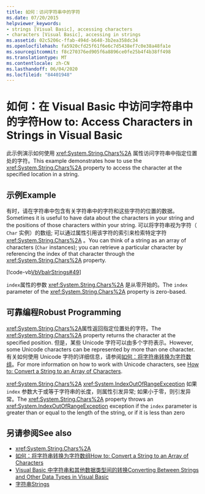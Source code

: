 ```yaml
---
title: 如何：访问字符串中的字符
ms.date: 07/20/2015
helpviewer_keywords:
- strings [Visual Basic], accessing characters
- characters [Visual Basic], accessing in strings
ms.assetid: 02c5206c-ffab-494d-b648-3b2ea358dc34
ms.openlocfilehash: fa5920cfd25f61f6e6c7d5438ef7c0e38a48fa1e
ms.sourcegitcommit: f8c270376ed905f6a8896ce0fe25b4f4b38ff498
ms.translationtype: MT
ms.contentlocale: zh-CN
ms.lasthandoff: 06/04/2020
ms.locfileid: "84401948"
---
```

# <a name="how-to-access-characters-in-strings-in-visual-basic"></a><span data-ttu-id="4ef55-102">如何：在 Visual Basic 中访问字符串中的字符</span><span class="sxs-lookup"><span data-stu-id="4ef55-102">How to: Access Characters in Strings in Visual Basic</span></span>
<span data-ttu-id="4ef55-103">此示例演示如何使用 <xref:System.String.Chars%2A> 属性访问字符串中指定位置处的字符。</span><span class="sxs-lookup"><span data-stu-id="4ef55-103">This example demonstrates how to use the <xref:System.String.Chars%2A> property to access the character at the specified location in a string.</span></span>  
  
## <a name="example"></a><span data-ttu-id="4ef55-104">示例</span><span class="sxs-lookup"><span data-stu-id="4ef55-104">Example</span></span>  
 <span data-ttu-id="4ef55-105">有时，请在字符串中包含有关字符串中的字符和这些字符的位置的数据。</span><span class="sxs-lookup"><span data-stu-id="4ef55-105">Sometimes it is useful to have data about the characters in your string and the positions of those characters within your string.</span></span> <span data-ttu-id="4ef55-106">可以将字符串视为字符（ `Char` 实例）的数组; 可以通过属性引用该字符的索引来检索特定字符 <xref:System.String.Chars%2A> 。</span><span class="sxs-lookup"><span data-stu-id="4ef55-106">You can think of a string as an array of characters (`Char` instances); you can retrieve a particular character by referencing the index of that character through the <xref:System.String.Chars%2A> property.</span></span>  
  
 [!code-vb[VbVbalrStrings#49](~/samples/snippets/visualbasic/VS_Snippets_VBCSharp/VbVbalrStrings/VB/Class2.vb#49)]  
  
 <span data-ttu-id="4ef55-107">`index`属性的参数 <xref:System.String.Chars%2A> 是从零开始的。</span><span class="sxs-lookup"><span data-stu-id="4ef55-107">The `index` parameter of the <xref:System.String.Chars%2A> property is zero-based.</span></span>  
  
## <a name="robust-programming"></a><span data-ttu-id="4ef55-108">可靠编程</span><span class="sxs-lookup"><span data-stu-id="4ef55-108">Robust Programming</span></span>  
 <span data-ttu-id="4ef55-109"><xref:System.String.Chars%2A>属性返回指定位置处的字符。</span><span class="sxs-lookup"><span data-stu-id="4ef55-109">The <xref:System.String.Chars%2A> property returns the character at the specified position.</span></span> <span data-ttu-id="4ef55-110">但是，某些 Unicode 字符可以由多个字符表示。</span><span class="sxs-lookup"><span data-stu-id="4ef55-110">However, some Unicode characters can be represented by more than one character.</span></span> <span data-ttu-id="4ef55-111">有关如何使用 Unicode 字符的详细信息，请参阅[如何：将字符串转换为字符数组](how-to-convert-a-string-to-an-array-of-characters.md)。</span><span class="sxs-lookup"><span data-stu-id="4ef55-111">For more information on how to work with Unicode characters, see [How to: Convert a String to an Array of Characters](how-to-convert-a-string-to-an-array-of-characters.md).</span></span>  
  
 <span data-ttu-id="4ef55-112"><xref:System.String.Chars%2A> <xref:System.IndexOutOfRangeException> 如果 `index` 参数大于或等于字符串的长度，则属性引发异常; 如果小于零，则引发异常。</span><span class="sxs-lookup"><span data-stu-id="4ef55-112">The <xref:System.String.Chars%2A> property throws an <xref:System.IndexOutOfRangeException> exception if the `index` parameter is greater than or equal to the length of the string, or if it is less than zero</span></span>  
  
## <a name="see-also"></a><span data-ttu-id="4ef55-113">另请参阅</span><span class="sxs-lookup"><span data-stu-id="4ef55-113">See also</span></span>

- <xref:System.String.Chars%2A>
- [<span data-ttu-id="4ef55-114">如何：将字符串转换为字符数组</span><span class="sxs-lookup"><span data-stu-id="4ef55-114">How to: Convert a String to an Array of Characters</span></span>](how-to-convert-a-string-to-an-array-of-characters.md)
- [<span data-ttu-id="4ef55-115">Visual Basic 中字符串和其他数据类型间的转换</span><span class="sxs-lookup"><span data-stu-id="4ef55-115">Converting Between Strings and Other Data Types in Visual Basic</span></span>](converting-between-strings-and-other-data-types.md)
- [<span data-ttu-id="4ef55-116">字符串</span><span class="sxs-lookup"><span data-stu-id="4ef55-116">Strings</span></span>](index.md)
